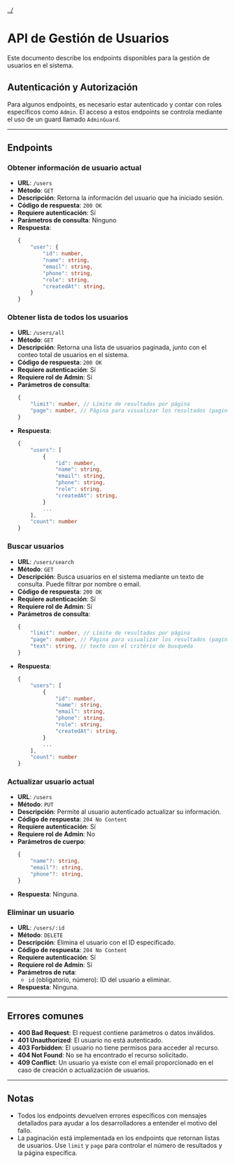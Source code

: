 [../](../README.md)

# API de Gestión de Usuarios

Este documento describe los endpoints disponibles para la gestión de usuarios en el sistema.

## Autenticación y Autorización

Para algunos endpoints, es necesario estar autenticado y contar con roles específicos como `Admin`. El acceso a estos endpoints se controla mediante el uso de un guard llamado `AdminGuard`.

---

## Endpoints

### Obtener información de usuario actual

-   **URL**: `/users`
-   **Método**: `GET`
-   **Descripción**: Retorna la información del usuario que ha iniciado sesión.
-   **Código de respuesta**: `200 OK`
-   **Requiere autenticación**: Sí
-   **Parámetros de consulta**: Ninguno
-   **Respuesta**:
    ```ts
    {
        "user": {
            "id": number,
            "name": string,
            "email": string,
            "phone": string,
            "role": string,
            "createdAt": string,
        }
    }
    ```

### Obtener lista de todos los usuarios

-   **URL**: `/users/all`
-   **Método**: `GET`
-   **Descripción**: Retorna una lista de usuarios paginada, junto con el conteo total de usuarios en el sistema.
-   **Código de respuesta**: `200 OK`
-   **Requiere autenticación**: Sí
-   **Requiere rol de Admin**: Sí
-   **Parámetros de consulta**:
    ```ts
    {
        "limit": number, // Límite de resultados por página
        "page": number, // Página para visualizar los resultados (paginación)
    }
    ```
-   **Respuesta**:
    ```ts
    {
        "users": [
            {
                "id": number,
                "name": string,
                "email": string,
                "phone": string,
                "role": string,
                "createdAt": string,
            }
            ...
        ],
        "count": number
    }
    ```

### Buscar usuarios

-   **URL**: `/users/search`
-   **Método**: `GET`
-   **Descripción**: Busca usuarios en el sistema mediante un texto de consulta. Puede filtrar por nombre o email.
-   **Código de respuesta**: `200 OK`
-   **Requiere autenticación**: Sí
-   **Requiere rol de Admin**: Sí
-   **Parámetros de consulta**:
    ```ts
    {
        "limit": number, // Límite de resultados por página
        "page": number, // Página para visualizar los resultados (paginación)
        "text": string, // texto con el critério de busqueda
    }
    ```
-   **Respuesta**:
    ```ts
    {
        "users": [
            {
                "id": number,
                "name": string,
                "email": string,
                "phone": string,
                "role": string,
                "createdAt": string,
            }
            ...
        ],
        "count": number
    }
    ```

### Actualizar usuario actual

-   **URL**: `/users`
-   **Método**: `PUT`
-   **Descripción**: Permite al usuario autenticado actualizar su información.
-   **Código de respuesta**: `204 No Content`
-   **Requiere autenticación**: Sí
-   **Requiere rol de Admin**: No
-   **Parámetros de cuerpo**:
    ```ts
    {
        "name"?: string,
        "email"?: string,
        "phone"?: string,
    }
    ```
-   **Respuesta**: Ninguna.

### Eliminar un usuario

-   **URL**: `/users/:id`
-   **Método**: `DELETE`
-   **Descripción**: Elimina el usuario con el ID especificado.
-   **Código de respuesta**: `204 No Content`
-   **Requiere autenticación**: Sí
-   **Requiere rol de Admin**: Sí
-   **Parámetros de ruta**:
    -   `id` (obligatorio, número): ID del usuario a eliminar.
-   **Respuesta**: Ninguna.

---

## Errores comunes

-   **400 Bad Request**: El request contiene parámetros o datos inválidos.
-   **401 Unauthorized**: El usuario no está autenticado.
-   **403 Forbidden**: El usuario no tiene permisos para acceder al recurso.
-   **404 Not Found**: No se ha encontrado el recurso solicitado.
-   **409 Conflict**: Un usuario ya existe con el email proporcionado en el caso de creación o actualización de usuarios.

---

## Notas

-   Todos los endpoints devuelven errores específicos con mensajes detallados para ayudar a los desarrolladores a entender el motivo del fallo.
-   La paginación está implementada en los endpoints que retornan listas de usuarios. Use `limit` y `page` para controlar el número de resultados y la página específica.
